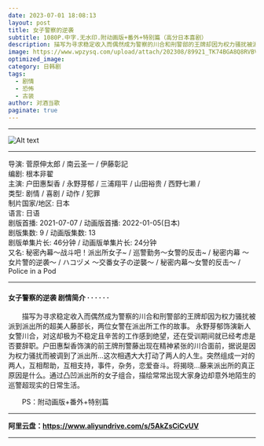 ```yaml
---
date: 2023-07-01 18:08:13
layout: post
title: 女子警察的逆袭
subtitle: 1080P.中字.无水印.附动画版+番外+特别篇（高分日本喜剧）
description: 描写为寻求稳定收入而偶然成为警察的川合和刑警部的王牌却因为权力骚扰被派到派出所的超美人藤部长，两位女警在派出所工作的故事。 永野芽郁饰演新人女警川合，对这却极为不稳定且辛苦的工作感到绝望...
image: https://www.wpzysq.com/upload/attach/202308/89921_TK74BGA8Q8RVBVQ._webp
optimized_image: 
category: 日韩剧
tags:
  - 剧情
  - 恐怖
  - 古装
author: 对酒当歌
paginate: true
---
```


---

![Alt text](https://www.wpzysq.com/upload/attach/202308/89921_PVQSHWCDGB7NW37._webp)

---

导演: 菅原伸太郎 / 南云圣一 / 伊藤彰記  
编剧: 根本非翟  
主演: 户田惠梨香 / 永野芽郁 / 三浦翔平 / 山田裕贵 / 西野七濑 /  
类型: 剧情 / 喜剧 / 动作 / 犯罪  
制片国家/地区: 日本  
语言: 日语  
剧版首播: 2021-07-07   /   动画版首播: 2022-01-05(日本)  
剧版集数: 9   /   动画版集数: 13  
剧版单集片长: 46分钟   /   动画版单集片长: 24分钟  
又名: 秘密內幕～战斗吧！派出所女子~ / 巡警勤务～女警的反击~ / 秘密内幕 〜女片警的逆袭〜 / ハコヅメ 〜交番女子の逆襲〜 / 秘密内幕～女警的反击～ / Police in a Pod  

---

#### 女子警察的逆袭 剧情简介 · · · · · ·

　　描写为寻求稳定收入而偶然成为警察的川合和刑警部的王牌却因为权力骚扰被派到派出所的超美人藤部长，两位女警在派出所工作的故事。 永野芽郁饰演新人女警川合，对这却极为不稳定且辛苦的工作感到绝望，还在受训期间就已经考虑是否要辞职。户田惠梨香饰演的前王牌刑警藤出现在精神紧张的川合面前，据说是因为权力骚扰而被调到了派出所…这次相遇大大打动了两人的人生。突然组成一对的两人，互相帮助，互相支持，事件，杂务，恋爱奋斗。将揭晓…藤来派出所的真正原因是什么。通过凸凹派出所的女子组合，描绘常常出现大家身边却意外地陌生的巡警超现实的日常生活。

　　PS：附动画版+番外+特别篇

---

**阿里云盘：<https://www.aliyundrive.com/s/5AkZsCiCvUV>**

---
